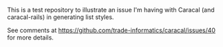 This is a test repository to illustrate an issue I'm having with Caracal (and caracal-rails) in generating list styles.

See comments at https://github.com/trade-informatics/caracal/issues/40 for more details.